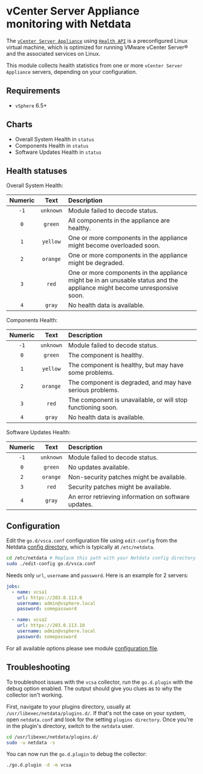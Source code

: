 <!--
title: "vCenter Server Appliance monitoring with Netdata"
description: "Monitor the health and performance of vCenter appliances with zero configuration, per-second metric granularity, and interactive visualizations."
custom_edit_url: https://github.com/netdata/go.d.plugin/edit/master/modules/vsca/README.md
sidebar_label: "vCenter Server Appliance"
-->

# vCenter Server Appliance monitoring with Netdata

The [`vCenter Server Appliance`](https://docs.vmware.com/en/VMware-vSphere/6.5/com.vmware.vsphere.vcsa.doc/GUID-223C2821-BD98-4C7A-936B-7DBE96291BA4.html)
using [`Health API`](https://code.vmware.com/apis/60/vcenter-server-appliance-management) is a preconfigured Linux
virtual machine, which is optimized for running VMware vCenter Server® and the associated services on Linux.

This module collects health statistics from one or more `vCenter Server Appliance` servers, depending on your
configuration.

## Requirements

- `vSphere` 6.5+

## Charts

- Overall System Health in `status`
- Components Health in `status`
- Software Updates Health in `status`

## Health statuses

Overall System Health:

| Numeric | Text | Description |
| :---: | :---: | :--- |
| `-1`  | `unknown`  | Module failed to decode status.|
| `0`   | `green`  | All components in the appliance are healthy.|
| `1`   | `yellow`  | One or more components in the appliance might become overloaded soon.|
| `2`   | `orange`  | One or more components in the appliance might be degraded.|
| `3`   | `red`  | One or more components in the appliance might be in an unusable status and the appliance might become unresponsive soon.|
| `4`   | `gray`  | No health data is available.|

Components Health:

| Numeric | Text | Description |
| :---: | :---: | :--- |
| `-1`  | `unknown`  | Module failed to decode status.|
| `0`   | `green`  | The component is healthy.|
| `1`   | `yellow`  | The component is healthy, but may have some problems.|
| `2`   | `orange`  | The component is degraded, and may have serious problems.|
| `3`   | `red`  | The component is unavailable, or will stop functioning soon.|
| `4`   | `gray`  | No health data is available.|

Software Updates Health:

| Numeric | Text | Description |
| :---: | :---: | :--- |
| `-1`  | `unknown`  | Module failed to decode status.|
| `0`   | `green`  | No updates available.|
| `2`   | `orange`  | Non-security patches might be available.|
| `3`   | `red`  | Security patches might be available.|
| `4`   | `gray`  | An error retrieving information on software updates.|

## Configuration

Edit the `go.d/vsca.conf` configuration file using `edit-config` from the
Netdata [config directory](https://learn.netdata.cloud/docs/configure/nodes), which is typically at `/etc/netdata`.

```bash
cd /etc/netdata # Replace this path with your Netdata config directory
sudo ./edit-config go.d/vsca.conf
```

Needs only `url`, `username` and `password`. Here is an example for 2 servers:

```yaml
jobs:
  - name: vcsa1
    url: https://203.0.113.0
    username: admin@vsphere.local
    password: somepassword

  - name: vcsa2
    url: https://203.0.113.10
    username: admin@vsphere.local
    password: somepassword
```

For all available options please see
module [configuration file](https://github.com/netdata/go.d.plugin/blob/master/config/go.d/vcenter.conf).

## Troubleshooting

To troubleshoot issues with the `vcsa` collector, run the `go.d.plugin` with the debug option enabled. The output should
give you clues as to why the collector isn't working.

First, navigate to your plugins directory, usually at `/usr/libexec/netdata/plugins.d/`. If that's not the case on your
system, open `netdata.conf` and look for the setting `plugins directory`. Once you're in the plugin's directory, switch
to the `netdata` user.

```bash
cd /usr/libexec/netdata/plugins.d/
sudo -u netdata -s
```

You can now run the `go.d.plugin` to debug the collector:

```bash
./go.d.plugin -d -m vcsa
```
